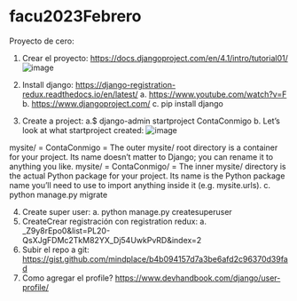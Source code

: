 ﻿# facu2023Febrero
Proyecto de cero: 

1. Crear el proyecto: https://docs.djangoproject.com/en/4.1/intro/tutorial01/
![image](https://user-images.githubusercontent.com/39509104/209483762-d5b7f7f7-e0eb-4fb9-992e-e9e57eff3ebd.png)

2. Install django: https://django-registration-redux.readthedocs.io/en/latest/
a. https://www.youtube.com/watch?v=F
b. https://www.djangoproject.com/
c. pip install django

3. Create a project:
a.$ django-admin startproject ContaConmigo
b. Let’s look at what startproject created:
![image](https://user-images.githubusercontent.com/39509104/209483790-9b1a4d6a-8b1d-401a-9e07-a8c707fd1740.png)

mysite/ = ContaConmigo = The outer mysite/ root directory is a container for your project. Its name doesn’t matter to Django; you can rename it to anything you like.
mysite/ = ContaConmigo/ = The inner mysite/ directory is the actual Python package for your project. Its name is the Python package name you’ll need to use to import anything inside it (e.g. mysite.urls).
c. python manage.py migrate


4. Create super user:
  a. python manage.py createsuperuser
5. CreateCrear registración con registration redux: 
  a. _Z9y8rEpo0&list=PL20-QsXJgFDMc2TkM82YX_Dj54UwkPvRD&index=2
6. Subir el repo a git: https://gist.github.com/mindplace/b4b094157d7a3be6afd2c96370d39fad
7. Como agregar el profile?
https://www.devhandbook.com/django/user-profile/
